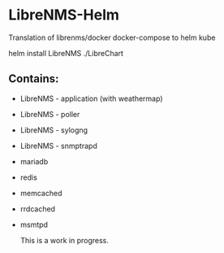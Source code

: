# LibreNMS-Helm

Translation of librenms/docker docker-compose to helm kube

helm install LibreNMS ./LibreChart


## Contains:
* LibreNMS - application (with weathermap)
* LibreNMS - poller
* LibreNMS - sylogng
* LibreNMS - snmptrapd
  
* mariadb
* redis
* memcached
* rrdcached
* msmtpd
  
  
  This is a work in progress.
